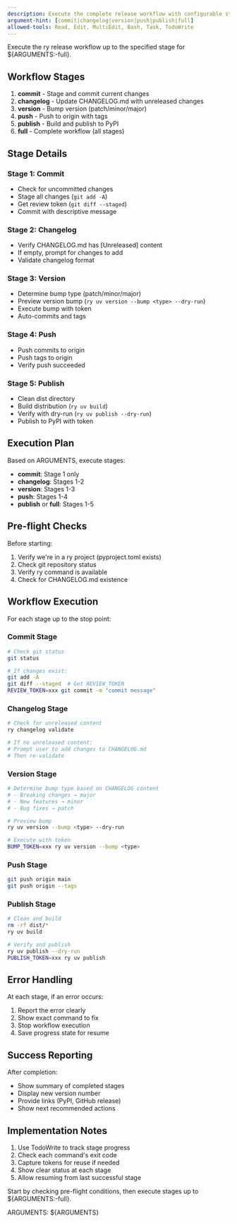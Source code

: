 ```yaml
---
description: Execute the complete release workflow with configurable stop points
argument-hint: [commit|changelog|version|push|publish|full]
allowed-tools: Read, Edit, MultiEdit, Bash, Task, TodoWrite
---
```


Execute the ry release workflow up to the specified stage for ${ARGUMENTS:-full}.

## Workflow Stages

1. **commit** - Stage and commit current changes
2. **changelog** - Update CHANGELOG.md with unreleased changes
3. **version** - Bump version (patch/minor/major)
4. **push** - Push to origin with tags
5. **publish** - Build and publish to PyPI
6. **full** - Complete workflow (all stages)

## Stage Details

### Stage 1: Commit
- Check for uncommitted changes
- Stage all changes (`git add -A`)
- Get review token (`git diff --staged`)
- Commit with descriptive message

### Stage 2: Changelog
- Verify CHANGELOG.md has [Unreleased] content
- If empty, prompt for changes to add
- Validate changelog format

### Stage 3: Version
- Determine bump type (patch/minor/major)
- Preview version bump (`ry uv version --bump <type> --dry-run`)
- Execute bump with token
- Auto-commits and tags

### Stage 4: Push
- Push commits to origin
- Push tags to origin
- Verify push succeeded

### Stage 5: Publish
- Clean dist directory
- Build distribution (`ry uv build`)
- Verify with dry-run (`ry uv publish --dry-run`)
- Publish to PyPI with token

## Execution Plan

Based on ARGUMENTS, execute stages:
- **commit**: Stage 1 only
- **changelog**: Stages 1-2
- **version**: Stages 1-3
- **push**: Stages 1-4
- **publish** or **full**: Stages 1-5

## Pre-flight Checks

Before starting:
1. Verify we're in a ry project (pyproject.toml exists)
2. Check git repository status
3. Verify ry command is available
4. Check for CHANGELOG.md existence

## Workflow Execution

For each stage up to the stop point:

### Commit Stage
```bash
# Check git status
git status

# If changes exist:
git add -A
git diff --staged  # Get REVIEW_TOKEN
REVIEW_TOKEN=xxx git commit -m "commit message"
```

### Changelog Stage
```bash
# Check for unreleased content
ry changelog validate

# If no unreleased content:
# Prompt user to add changes to CHANGELOG.md
# Then re-validate
```

### Version Stage
```bash
# Determine bump type based on CHANGELOG content
# - Breaking changes → major
# - New features → minor  
# - Bug fixes → patch

# Preview bump
ry uv version --bump <type> --dry-run

# Execute with token
BUMP_TOKEN=xxx ry uv version --bump <type>
```

### Push Stage
```bash
git push origin main
git push origin --tags
```

### Publish Stage
```bash
# Clean and build
rm -rf dist/*
ry uv build

# Verify and publish
ry uv publish --dry-run
PUBLISH_TOKEN=xxx ry uv publish
```

## Error Handling

At each stage, if an error occurs:
1. Report the error clearly
2. Show exact command to fix
3. Stop workflow execution
4. Save progress state for resume

## Success Reporting

After completion:
- Show summary of completed stages
- Display new version number
- Provide links (PyPI, GitHub release)
- Show next recommended actions

## Implementation Notes

1. Use TodoWrite to track stage progress
2. Check each command's exit code
3. Capture tokens for reuse if needed
4. Show clear status at each stage
5. Allow resuming from last successful stage

Start by checking pre-flight conditions, then execute stages up to ${ARGUMENTS:-full}.

ARGUMENTS: ${ARGUMENTS}
